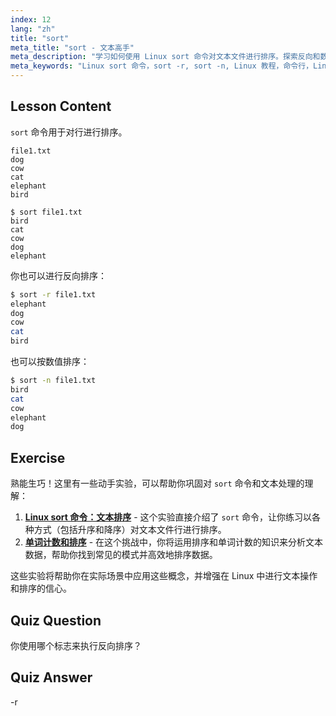 ```yaml
---
index: 12
lang: "zh"
title: "sort"
meta_title: "sort - 文本高手"
meta_description: "学习如何使用 Linux sort 命令对文本文件进行排序。探索反向和数值排序等选项。提高你的 Linux 命令行技能！"
meta_keywords: "Linux sort 命令，sort -r, sort -n, Linux 教程，命令行，Linux 初学者，sort 指南"
---
```


## Lesson Content

`sort` 命令用于对行进行排序。

```plaintext
file1.txt
dog
cow
cat
elephant
bird

$ sort file1.txt
bird
cat
cow
dog
elephant
```

你也可以进行反向排序：

```bash
$ sort -r file1.txt
elephant
dog
cow
cat
bird
```

也可以按数值排序：

```bash
$ sort -n file1.txt
bird
cat
cow
elephant
dog
```

## Exercise

熟能生巧！这里有一些动手实验，可以帮助你巩固对 `sort` 命令和文本处理的理解：

1. **[Linux sort 命令：文本排序](https://labex.io/zh/labs/linux-linux-sort-command-text-sorting-219196)** - 这个实验直接介绍了 `sort` 命令，让你练习以各种方式（包括升序和降序）对文本文件行进行排序。
2. **[单词计数和排序](https://labex.io/zh/labs/linux-word-count-and-sorting-388125)** - 在这个挑战中，你将运用排序和单词计数的知识来分析文本数据，帮助你找到常见的模式并高效地排序数据。

这些实验将帮助你在实际场景中应用这些概念，并增强在 Linux 中进行文本操作和排序的信心。

## Quiz Question

你使用哪个标志来执行反向排序？

## Quiz Answer

-r
